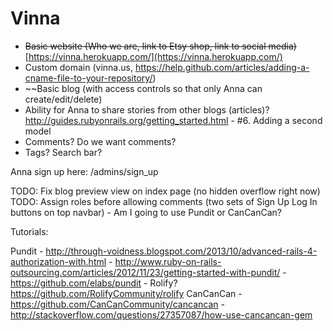 Vinna
=====

* ~~Basic website (Who we are, link to Etsy shop, link to social media)~~ [https://vinna.herokuapp.com/](https://vinna.herokuapp.com/)
* Custom domain (vinna.us, https://help.github.com/articles/adding-a-cname-file-to-your-repository/)  
* ~~Basic blog (with access controls so that only Anna can create/edit/delete)
* Ability for Anna to share stories from other blogs (articles)? http://guides.rubyonrails.org/getting_started.html - #6. Adding a second model
* Comments? Do we want comments? 
* Tags? Search bar? 

Anna sign up here: 
/admins/sign_up

TODO: Fix blog preview view on index page (no hidden overflow right now)
TODO: Assign roles before allowing comments (two sets of Sign Up Log In buttons on top navbar)
		- Am I going to use Pundit or CanCanCan? 

Tutorials:

Pundit - http://through-voidness.blogspot.com/2013/10/advanced-rails-4-authorization-with.html
			- http://www.ruby-on-rails-outsourcing.com/articles/2012/11/23/getting-started-with-pundit/
			-https://github.com/elabs/pundit
			- Rolify? https://github.com/RolifyCommunity/rolify
CanCanCan - https://github.com/CanCanCommunity/cancancan
					- http://stackoverflow.com/questions/27357087/how-use-cancancan-gem
